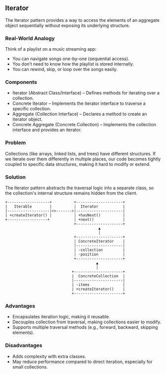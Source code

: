 ## Iterator

The Iterator pattern provides a way to access the elements of an aggregate object sequentially without exposing its underlying structure.

### Real-World Analogy
Think of a playlist on a music streaming app:

- You can navigate songs one-by-one (sequential access).
- You don’t need to know how the playlist is stored internally.
- You can rewind, skip, or loop over the songs easily.

### Components
- Iterator (Abstract Class/Interface) – Defines methods for iterating over a collection.
- Concrete Iterator – Implements the iterator interface to traverse a specific collection.
- Aggregate (Collection Interface) – Declares a method to create an iterator object.
- Concrete Aggregate (Concrete Collection) – Implements the collection interface and provides an iterator.

### Problem
Collections (like arrays, linked lists, and trees) have different structures. If we iterate over them differently in multiple places, our code becomes tightly coupled to specific data structures, making it hard to modify or extend.

### Solution
The Iterator pattern abstracts the traversal logic into a separate class, so the collection's internal structure remains hidden from the client.

```
+-------------------+          +---------------------+
|   Iterable        |          |  Iterator           |
|-------------------|<>------->|---------------------|
| +createIterator() |          | +hasNext()          |
+------------------+           | +next()             |
                               +---------------------+
                                          ▲
                                          │
                               +---------------------+
                               | ConcreteIterator    |
                               |---------------------|
                               | -collection         |
                               | -position           |
                               +---------------------+
                                         ▲
                                         │
                              +----------------------+
                              |  ConcreteCollection  |
                              |----------------------|
                              | -items               |
                              | +createIterator()    |
                              +----------------------+

```

### Advantages
- Encapsulates iteration logic, making it reusable.
- Decouples collection from traversal, making collections easier to modify.
- Supports multiple traversal methods (e.g., forward, backward, skipping elements).

### Disadvantages
- Adds complexity with extra classes.
- May reduce performance compared to direct iteration, especially for small collections.